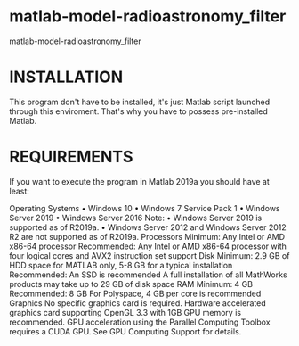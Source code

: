 # matlab-model-radioastronomy_filter
 matlab-model-radioastronomy_filter
 
# INSTALLATION
This program don't have to be installed, it's just Matlab script launched through this enviroment. That's why you have to possess pre-installed Matlab.

# REQUIREMENTS

If you want to execute the program in Matlab 2019a you should have at least:

Operating Systems
• Windows 10
• Windows 7 Service Pack 1
• Windows Server 2019
• Windows Server 2016
Note:
• Windows Server 2019 is supported as of R2019a.
• Windows Server 2012 and Windows Server 2012 R2 are not supported as of R2019a.
Processors
Minimum: Any Intel or AMD x86-64 processor
Recommended: Any Intel or AMD x86-64 processor with four logical cores and AVX2 instruction set support
Disk
Minimum: 2.9 GB of HDD space for MATLAB only, 5-8 GB for a typical installation
Recommended: An SSD is recommended
A full installation of all MathWorks products may take up to 29 GB of disk space
RAM
Minimum: 4 GB
Recommended: 8 GB
For Polyspace, 4 GB per core is recommended
Graphics
No specific graphics card is required.
Hardware accelerated graphics card supporting OpenGL 3.3 with 1GB GPU memory is recommended.
GPU acceleration using the Parallel Computing Toolbox requires a CUDA GPU.
See GPU Computing Support for details.
